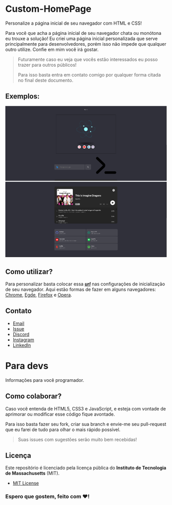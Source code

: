 # Custom-HomePage

Personalize a página inicial de seu navegador com HTML e CSS!

Para você que acha a página inicial de seu navegador chata ou monótona eu trouxe a solução! Eu criei uma página inicial personalizada que serve principalmente para desenvolvedores, porém isso não impede que qualquer outro utilize. Confie em mim você irá gostar.

> Futuramente caso eu veja que vocês estão interessados eu posso trazer para outros públicos!
> 
> Para isso basta entra em contato comigo por qualquer forma citada no final deste documento.


## Exemplos:
![Exemplo 01](src/example-1.png)
![Exemplo 02](src/example-2.png)


## Como utilizar?
Para personalizar basta colocar essa [**_url_**](https://ueriic.github.io/Custom-HomePage/) nas configurações de inicialização de seu navegador. Aqui estão formas de fazer em alguns navegadores: [Chrome](https://youtu.be/HEgnILdatHQ), [Egde](https://youtu.be/SgYsETeGma0), [Firefox](https://youtu.be/l-GF5st5gdw) e [Opera](https://youtu.be/OlgHePLg4Ng).


## Contato
- [Email](mailto:ericfr.contato@gmail.com)
- [Issue](https://github.com/uEriic/Custom-HomePage/issues)
- [Discord](https://discord.com/users/1064162067919163485)
- [Instagram](https://www.instagram.com/samp.eric/)
- [LinkedIn](https://www.linkedin.com/in/eric-freitas-05581a26b/)



# Para devs
Informações para você programador.

## Como colaborar?
Caso você entenda de HTML5, CSS3 e JavaScript, e esteja com vontade de aprimorar ou modificar esse código fique avontade.

Para isso basta fazer seu fork, criar sua branch e envie-me seu pull-request que eu farei de tudo para olhar o mais rápido possível.


> Suas issues com sugestões serão muito bem recebidas!

## Licença
Este repositório é licenciado pela licença pública do **Instituto de Tecnologia de Massachusetts** (MIT).

* [MIT License](./LICENSE)


### Espero que gostem, feito com ❤️!